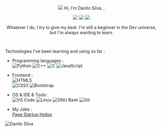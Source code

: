 <p align="center">
<img src="https://ezgif.com/images/loadcat.gif"/>
Hi, I'm Danilo Silva... 
<p  align="center">
<a href="https://www.linkedin.com/in/danilo-silva-628671b3/"><img src="https://img.shields.io/badge/-Danilo%20Silva-blue?style=flat-square&logo=Linkedin&logoColor=white&link=hhttps://www.linkedin.com/in/danilo-silva-628671b3/" /></a>  
<img src="https://visitor-badge.laobi.icu/badge?page_id=sia2602"/>
<img src="https://img.shields.io/github/followers/sia2602?style=social"/>  
</p>   
</p>  

<p align="center">
Whatever I do, I try to give my best. I'm still a beginner in the Dev universe, but I'm always wanting to learn.
</p>  
  
<br> 

Technologies I've been learning and using so far :

- Programming languages : <br />
    ![Python](https://img.shields.io/badge/-Python-3776AB?logo=Python&logoColor=3776AB&style=social)
    ![C++](https://img.shields.io/badge/-C++-00599C?logo=c%2B%2B&style=social)
    ![C](https://img.shields.io/badge/-C-A8B9CC?logo=c&style=social)
    ![JavaScript](https://img.shields.io/badge/-JavaScript-F7DF1E?logo=JavaScript&logoColor=F7DF1E&style=social)    
    
- Frontend : <br />
    ![HTML5](https://img.shields.io/badge/-HTML5-E34F26?logo=HTML5&logoColor=E34F26&style=social)   
    ![CSS3](https://img.shields.io/badge/-CSS3-1572B6?logo=CSS3&logoColor=1572B6&style=social)
    ![Bootstrap](https://img.shields.io/badge/-Bootstrap-7952B3?logo=Bootstrap&logoColor=7952B3&style=social)

- OS & IDE & Tools : <br />
    ![VS Code](http://img.shields.io/badge/-VS%20Code-eee?style=flat-square&logo=visual-studio-code&logoColor=007ACC)
    ![Linux](http://img.shields.io/badge/-Linux-eee?style=flat-square&logo=linux&logoColor=D67A10)
    ![GNU Bash](http://img.shields.io/badge/-GNU%20Bash-eee?style=flat-square&logo=gnu-bash&logoColor=663399)
    ![Git](http://img.shields.io/badge/-Git-eee?style=flat-square&logo=git&logoColor=F05032)
    
- My Jobs : <br />
  <a href="https://www.hollox.com.br/">Page Startup Hollox</a> 
  
![Danilo Silva](https://raw.githubusercontent.com/Trilokia/Trilokia/379277808c61ef204768a61bbc5d25bc7798ccf1/bottom_header.svg)
